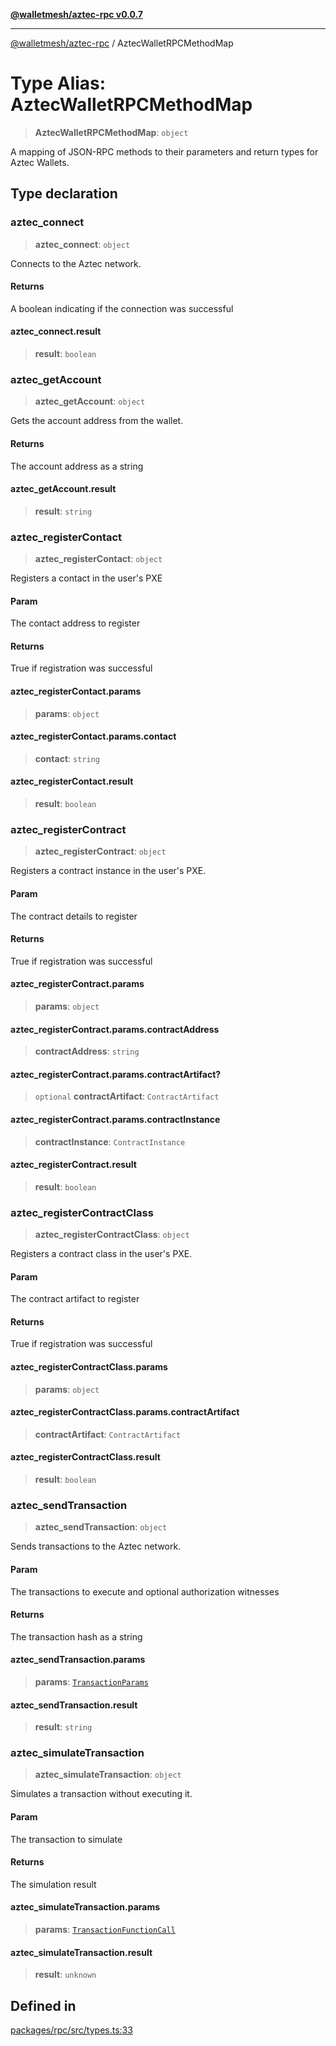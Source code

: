 [**@walletmesh/aztec-rpc v0.0.7**](../README.md)

***

[@walletmesh/aztec-rpc](../globals.md) / AztecWalletRPCMethodMap

# Type Alias: AztecWalletRPCMethodMap

> **AztecWalletRPCMethodMap**: `object`

A mapping of JSON-RPC methods to their parameters and return types for Aztec Wallets.

## Type declaration

### aztec\_connect

> **aztec\_connect**: `object`

Connects to the Aztec network.

#### Returns

A boolean indicating if the connection was successful

#### aztec\_connect.result

> **result**: `boolean`

### aztec\_getAccount

> **aztec\_getAccount**: `object`

Gets the account address from the wallet.

#### Returns

The account address as a string

#### aztec\_getAccount.result

> **result**: `string`

### aztec\_registerContact

> **aztec\_registerContact**: `object`

Registers a contact in the user's PXE

#### Param

The contact address to register

#### Returns

True if registration was successful

#### aztec\_registerContact.params

> **params**: `object`

#### aztec\_registerContact.params.contact

> **contact**: `string`

#### aztec\_registerContact.result

> **result**: `boolean`

### aztec\_registerContract

> **aztec\_registerContract**: `object`

Registers a contract instance in the user's PXE.

#### Param

The contract details to register

#### Returns

True if registration was successful

#### aztec\_registerContract.params

> **params**: `object`

#### aztec\_registerContract.params.contractAddress

> **contractAddress**: `string`

#### aztec\_registerContract.params.contractArtifact?

> `optional` **contractArtifact**: `ContractArtifact`

#### aztec\_registerContract.params.contractInstance

> **contractInstance**: `ContractInstance`

#### aztec\_registerContract.result

> **result**: `boolean`

### aztec\_registerContractClass

> **aztec\_registerContractClass**: `object`

Registers a contract class in the user's PXE.

#### Param

The contract artifact to register

#### Returns

True if registration was successful

#### aztec\_registerContractClass.params

> **params**: `object`

#### aztec\_registerContractClass.params.contractArtifact

> **contractArtifact**: `ContractArtifact`

#### aztec\_registerContractClass.result

> **result**: `boolean`

### aztec\_sendTransaction

> **aztec\_sendTransaction**: `object`

Sends transactions to the Aztec network.

#### Param

The transactions to execute and optional authorization witnesses

#### Returns

The transaction hash as a string

#### aztec\_sendTransaction.params

> **params**: [`TransactionParams`](TransactionParams.md)

#### aztec\_sendTransaction.result

> **result**: `string`

### aztec\_simulateTransaction

> **aztec\_simulateTransaction**: `object`

Simulates a transaction without executing it.

#### Param

The transaction to simulate

#### Returns

The simulation result

#### aztec\_simulateTransaction.params

> **params**: [`TransactionFunctionCall`](TransactionFunctionCall.md)

#### aztec\_simulateTransaction.result

> **result**: `unknown`

## Defined in

[packages/rpc/src/types.ts:33](https://github.com/WalletMesh/aztec/blob/373b9ce85d8692237c6f741e27593ac2753f00a5/packages/rpc/src/types.ts#L33)
